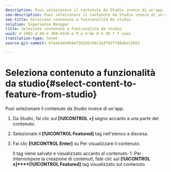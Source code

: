 ```yaml
---
description: Puoi selezionare il contenuto da Studio invece di un'app.
seo-description: Puoi selezionare il contenuto da Studio invece di un'app.
seo-title: Seleziona contenuto a funzionalità da studio
solution: Experience Manager
title: Seleziona contenuto a funzionalità da studio
uuid: d 2983 d 44-e 388-4324-a 9 a 4-be 0 b 30 f 7 ceea
translation-type: tm+mt
source-git-commit: 67aeb3de964473b326c88c3a3f81ff48a6a12652

---
```



# Seleziona contenuto a funzionalità da studio{#select-content-to-feature-from-studio}

Puoi selezionare il contenuto da Studio invece di un&#39;app.

1. Da Studio, fai clic sul **[!UICONTROL +]** segno accanto a una parte del contenuto.
1. Selezionate il **[!UICONTROL Featured]** tag nell&#39;elenco a discesa.
1. Fai clic **[!UICONTROL Enter]** su Per visualizzare il contenuto.

   Il tag viene salvato e visualizzato accanto al contenuto. 1. Per interrompere la creazione di contenuti, fate clic sul **[!UICONTROL x]****[!UICONTROL Featured]** tag visualizzato sul contenuto.
